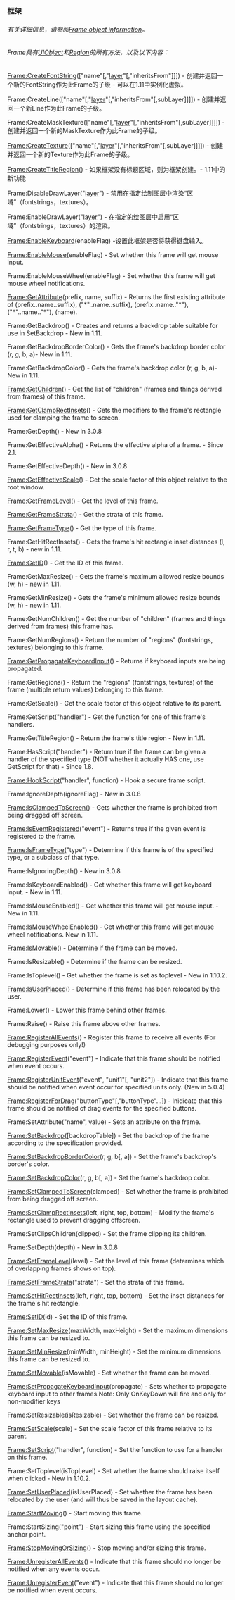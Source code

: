 ### 框架

###### 有关详细信息，请参阅[Frame object information](https://wow.gamepedia.com/UIOBJECT_Frame)。

###### Frame具有[UIObject](https://wow.gamepedia.com/Widget_API#UIObject)和[Region](https://wow.gamepedia.com/Widget_API#Region)的所有方法，以及以下内容：

[Frame:CreateFontString](https://wow.gamepedia.com/API_Frame_CreateFontString)\(\["name"\[,"[layer](https://wow.gamepedia.com/Layer)"\[,"inheritsFrom"\]\]\]\) - 创建并返回一个新的FontString作为此Frame的子级 - 可以在1.11中实例化虚拟。

Frame:CreateLine\(\["name"\[,"[layer](https://wow.gamepedia.com/Layer)"\[,"inheritsFrom"\[,subLayer\]\]\]\]\) - 创建并返回一个新Line作为此Frame的子级。

Frame:CreateMaskTexture\(\["name"\[,"[layer](https://wow.gamepedia.com/Layer)"\[,"inheritsFrom"\[,subLayer\]\]\]\]\) - 创建并返回一个新的MaskTexture作为此Frame的子级。

[Frame:CreateTexture](https://wow.gamepedia.com/API_Frame_CreateTexture)\(\["name"\[,"[layer](https://wow.gamepedia.com/Layer)"\[,"inheritsFrom"\[,subLayer\]\]\]\]\) - 创建并返回一个新的Texture作为此Frame的子级。

[Frame:CreateTitleRegion](https://wow.gamepedia.com/API_Frame_CreateTitleRegion)\(\) - 如果框架没有标题区域，则为框架创建。-  1.11中的新功能

Frame:DisableDrawLayer\("[layer](https://wow.gamepedia.com/Layer)"\) - 禁用在指定绘制图层中渲染“区域”（fontstrings，textures）。

Frame:EnableDrawLayer\("[layer](https://wow.gamepedia.com/Layer)"\) - 在指定的绘图层中启用“区域”（fontstrings，textures）的渲染。

[Frame:EnableKeyboard](https://wow.gamepedia.com/API_Frame_EnableKeyboard)\(enableFlag\) -设置此框架是否将获得键盘输入。

[Frame:EnableMouse](https://wow.gamepedia.com/API_Frame_EnableMouse)\(enableFlag\) - Set whether this frame will get mouse input.

Frame:EnableMouseWheel\(enableFlag\) - Set whether this frame will get mouse wheel notifications.

[Frame:GetAttribute](https://wow.gamepedia.com/API_Frame_GetAttribute)\(prefix, name, suffix\) - Returns the first existing attribute of \(prefix..name..suffix\), \("\*"..name..suffix\), \(prefix..name.."\*"\), \("\*"..name.."\*"\), \(name\).

Frame:GetBackdrop\(\) - Creates and returns a backdrop table suitable for use in SetBackdrop - New in 1.11.

Frame:GetBackdropBorderColor\(\) - Gets the frame's backdrop border color \(r, g, b, a\)- New in 1.11.

Frame:GetBackdropColor\(\) - Gets the frame's backdrop color \(r, g, b, a\)- New in 1.11.

[Frame:GetChildren](https://wow.gamepedia.com/API_Frame_GetChildren)\(\) - Get the list of "children" \(frames and things derived from frames\) of this frame.

[Frame:GetClampRectInsets](https://wow.gamepedia.com/API_Frame_GetClampRectInsets)\(\) - Gets the modifiers to the frame's rectangle used for clamping the frame to screen.

Frame:GetDepth\(\) - New in 3.0.8

Frame:GetEffectiveAlpha\(\) - Returns the effective alpha of a frame. - Since 2.1.

Frame:GetEffectiveDepth\(\) - New in 3.0.8

[Frame:GetEffectiveScale](https://wow.gamepedia.com/API_Frame_GetEffectiveScale)\(\) - Get the scale factor of this object relative to the root window.

[Frame:GetFrameLevel](https://wow.gamepedia.com/API_Frame_GetFrameLevel)\(\) - Get the level of this frame.

[Frame:GetFrameStrata](https://wow.gamepedia.com/API_Frame_GetFrameStrata)\(\) - Get the strata of this frame.

[Frame:GetFrameType](https://wow.gamepedia.com/API_Frame_GetFrameType)\(\) - Get the type of this frame.

Frame:GetHitRectInsets\(\) - Gets the frame's hit rectangle inset distances \(l, r, t, b\) - new in 1.11.

[Frame:GetID](https://wow.gamepedia.com/API_Frame_GetID)\(\) - Get the ID of this frame.

Frame:GetMaxResize\(\) - Gets the frame's maximum allowed resize bounds \(w, h\) - new in 1.11.

Frame:GetMinResize\(\) - Gets the frame's minimum allowed resize bounds \(w, h\) - new in 1.11.

Frame:GetNumChildren\(\) - Get the number of "children" \(frames and things derived from frames\) this frame has.

Frame:GetNumRegions\(\) - Return the number of "regions" \(fontstrings, textures\) belonging to this frame.

[Frame:GetPropagateKeyboardInput](https://wow.gamepedia.com/API_Frame_GetPropagateKeyboardInput)\(\) - Returns if keyboard inputs are being propagated.

Frame:GetRegions\(\) - Return the "regions" \(fontstrings, textures\) of the frame \(multiple return values\) belonging to this frame.

Frame:GetScale\(\) - Get the scale factor of this object relative to its parent.

Frame:GetScript\("handler"\) - Get the function for one of this frame's handlers.

Frame:GetTitleRegion\(\) - Return the frame's title region - New in 1.11.

Frame:HasScript\("handler"\) - Return true if the frame can be given a handler of the specified type \(NOT whether it actually HAS one, use GetScript for that\) - Since 1.8.

[Frame:HookScript](https://wow.gamepedia.com/API_Frame_HookScript)\("handler", function\) - Hook a secure frame script.

Frame:IgnoreDepth\(ignoreFlag\) - New in 3.0.8

[Frame:IsClampedToScreen](https://wow.gamepedia.com/API_Frame_IsClampedToScreen)\(\) - Gets whether the frame is prohibited from being dragged off screen.

[Frame:IsEventRegistered](https://wow.gamepedia.com/API_Frame_IsEventRegistered)\("event"\) - Returns true if the given event is registered to the frame.

[Frame:IsFrameType](https://wow.gamepedia.com/API_Frame_IsFrameType)\("type"\) - Determine if this frame is of the specified type, or a subclass of that type.

Frame:IsIgnoringDepth\(\) - New in 3.0.8

Frame:IsKeyboardEnabled\(\) - Get whether this frame will get keyboard input. - New in 1.11.

Frame:IsMouseEnabled\(\) - Get whether this frame will get mouse input. - New in 1.11.

Frame:IsMouseWheelEnabled\(\) - Get whether this frame will get mouse wheel notifications. New in 1.11.

[Frame:IsMovable](https://wow.gamepedia.com/API_Frame_IsMovable)\(\) - Determine if the frame can be moved.

Frame:IsResizable\(\) - Determine if the frame can be resized.

Frame:IsToplevel\(\) - Get whether the frame is set as toplevel - New in 1.10.2.

[Frame:IsUserPlaced](https://wow.gamepedia.com/API_Frame_IsUserPlaced)\(\) - Determine if this frame has been relocated by the user.

Frame:Lower\(\) - Lower this frame behind other frames.

Frame:Raise\(\) - Raise this frame above other frames.

[Frame:RegisterAllEvents](https://wow.gamepedia.com/API_Frame_RegisterAllEvents)\(\) - Register this frame to receive all events \(For debugging purposes only!\)

[Frame:RegisterEvent](https://wow.gamepedia.com/API_Frame_RegisterEvent)\("event"\) - Indicate that this frame should be notified when event occurs.

[Frame:RegisterUnitEvent](https://wow.gamepedia.com/API_Frame_RegisterUnitEvent)\("event", "unit1"\[, "unit2"\]\) - Indicate that this frame should be notified when event occur for specified units only. \(New in 5.0.4\)

[Frame:RegisterForDrag](https://wow.gamepedia.com/API_Frame_RegisterForDrag)\("buttonType"\[,"buttonType"...\]\) - Inidicate that this frame should be notified of drag events for the specified buttons.

Frame:SetAttribute\("name", value\) - Sets an attribute on the frame.

[Frame:SetBackdrop](https://wow.gamepedia.com/API_Frame_SetBackdrop)\(\[backdropTable\]\) - Set the backdrop of the frame according to the specification provided.

[Frame:SetBackdropBorderColor](https://wow.gamepedia.com/API_Frame_SetBackdropBorderColor)\(r, g, b\[, a\]\) - Set the frame's backdrop's border's color.

[Frame:SetBackdropColor](https://wow.gamepedia.com/API_Frame_SetBackdropColor)\(r, g, b\[, a\]\) - Set the frame's backdrop color.

[Frame:SetClampedToScreen](https://wow.gamepedia.com/API_Frame_SetClampedToScreen)\(clamped\) - Set whether the frame is prohibited from being dragged off screen.

[Frame:SetClampRectInsets](https://wow.gamepedia.com/API_Frame_SetClampRectInsets)\(left, right, top, bottom\) - Modify the frame's rectangle used to prevent dragging offscreen.

Frame:SetClipsChildren\(clipped\) - Set the frame clipping its children.

Frame:SetDepth\(depth\) - New in 3.0.8

[Frame:SetFrameLevel](https://wow.gamepedia.com/API_Frame_SetFrameLevel)\(level\) - Set the level of this frame \(determines which of overlapping frames shows on top\).

[Frame:SetFrameStrata](https://wow.gamepedia.com/API_Frame_SetFrameStrata)\("strata"\) - Set the strata of this frame.

[Frame:SetHitRectInsets](https://wow.gamepedia.com/API_Frame_SetHitRectInsets)\(left, right, top, bottom\) - Set the inset distances for the frame's hit rectangle.

[Frame:SetID](https://wow.gamepedia.com/API_Frame_SetID)\(id\) - Set the ID of this frame.

[Frame:SetMaxResize](https://wow.gamepedia.com/API_Frame_SetMaxResize)\(maxWidth, maxHeight\) - Set the maximum dimensions this frame can be resized to.

[Frame:SetMinResize](https://wow.gamepedia.com/API_Frame_SetMinResize)\(minWidth, minHeight\) - Set the minimum dimensions this frame can be resized to.

[Frame:SetMovable](https://wow.gamepedia.com/API_Frame_SetMovable)\(isMovable\) - Set whether the frame can be moved.

[Frame:SetPropagateKeyboardInput](https://wow.gamepedia.com/API_Frame_SetPropagateKeyboardInput)\(propagate\) - Sets whether to propagate keyboard input to other frames.Note: Only OnKeyDown will fire and only for non-modifier keys

Frame:SetResizable\(isResizable\) - Set whether the frame can be resized.

[Frame:SetScale](https://wow.gamepedia.com/API_Frame_SetScale)\(scale\) - Set the scale factor of this frame relative to its parent.

[Frame:SetScript](https://wow.gamepedia.com/API_Frame_SetScript)\("handler", function\) - Set the function to use for a handler on this frame.

Frame:SetToplevel\(isTopLevel\) - Set whether the frame should raise itself when clicked - New in 1.10.2.

[Frame:SetUserPlaced](https://wow.gamepedia.com/API_Frame_SetUserPlaced)\(isUserPlaced\) - Set whether the frame has been relocated by the user \(and will thus be saved in the layout cache\).

[Frame:StartMoving](https://wow.gamepedia.com/API_Frame_StartMoving)\(\) - Start moving this frame.

Frame:StartSizing\("point"\) - Start sizing this frame using the specified anchor point.

[Frame:StopMovingOrSizing](https://wow.gamepedia.com/API_Frame_StopMovingOrSizing)\(\) - Stop moving and/or sizing this frame.

[Frame:UnregisterAllEvents](https://wow.gamepedia.com/API_Frame_UnregisterAllEvents)\(\) - Indicate that this frame should no longer be notified when any events occur.

[Frame:UnregisterEvent](https://wow.gamepedia.com/API_Frame_UnregisterEvent)\("event"\) - Indicate that this frame should no longer be notified when event occurs.



  


  


